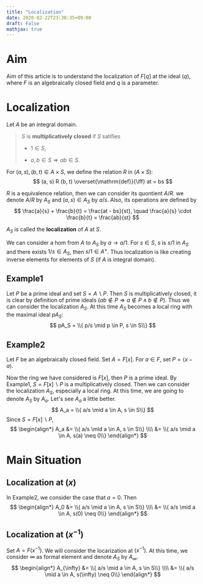 ```yaml
---
title: "Localization"
date: 2020-02-22T23:38:35+09:00
draft: False
mathjax: true
---
```

# Aim

Aim of this article is to understand the localization of $F[q]$ at the ideal $(q)$, where $F$ is an algebraically closed field and $q$ is a parameter.

# Localization
Let $A$ be an integral domain.


>$S$ is __multiplicatively closed__ if $S$ satifies
>
>- $1 \in S$,
>
>- $a, b \in S \Rightarrow ab \in S$.


For $(a, s), (b, t) \in A \times S$, we define the relation $R$ in $(A \times S)$:
$$
(a, s) R (b, t) \overset{\mathrm{def}}{\iff} at = bs
$$

$R$ is a equivalence relation, then we can consider its quontient $A/R$.
we denote $A/R$ by $A_S$ and $(a, s) \in A_S$ by $a/s$. Also, its operations are defined by
$$
\frac{a}{s} + \frac{b}{t} = \frac{at - bs}{st}, \quad \frac{a}{s} \cdot \frac{b}{t} = \frac{ab}{st}
$$

$A_S$ is called the __localization__ of $A$ at $S$.

We can consider a hom from $A$ to $A_S$ by $a \to a/1$. For $s \in S$, $s$ is $s/1$ in $A_S$ and there exists $1/s \in A_S$, then $s/1 \in A^{\times}$. Thus localization is like creating inverse elements for elements of $S$ (if $A$ is integral domain).

## Example1

Let $P$ be a prime ideal and set $S = A \backslash P$.
Then $S$ is multiplicatively closed,
it is clear by definition of prime ideals ($ab \not\in P \Rightarrow a \not\in P \land b \not\in P$).
Thus we can consider the localization $A_S$.
At this time $A_S$ becomes a local ring with the maximal ideal $pA_S$:
$$
pA_S = \\{ p/s \mid p \in P, s \in S\\}
$$

## Example2

Let $F$ be an algebraically closed field.
Set $A = F[x]$.
For $a \in F$, set $P = \langle x - a \rangle$.

Now the ring we have considered is $F[x]$, then $P$ is a prime ideal.
By Example1,  $S = F[x] \backslash P$ is a multiplicatively closed.
Then we can consider the localization $A_S$, especially a local ring.
At this time, we are going to denote $A_S$ by $A_a$.
Let's see $A_a$ a little better.
$$
A_a = \\{ a/s \mid a \in A, s \in S\\}
$$
Since $S = F[x] \backslash P$,
$$
\begin{align*}
    A_a &= \\{ a/s \mid a \in A, s \in S\\} \\\\
        &= \\{ a/s \mid a \in A, s(a) \neq 0\\}
\end{align*}
$$

# Main Situation
## Localization at $(x)$

In Example2, we consider the case that $a = 0$. Then
$$
\begin{align*}
    A_0 &= \\{ a/s \mid a \in A, s \in S\\} \\\\
        &= \\{ a/s \mid a \in A, s(0) \neq 0\\}
\end{align*}
$$

## Localization at $(x^{-1})$
Set $A = F(x^{-1})$. We will consider the locarization at $(x^{-1})$. At this time, we consider $\infty$ as formal element and denote $A_S$ by $A_{\infty}$.
$$
\begin{align*}
    A_{\infty} &= \\{ a/s \mid a \in A, s \in S\\} \\\\
               &= \\{ a/s \mid a \in A, s(\infty) \neq 0\\}
\end{align*}
$$
